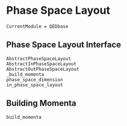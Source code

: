 
# Phase Space Layout

```@meta
CurrentModule = QEDbase
```

## Phase Space Layout Interface

```@docs
AbstractPhaseSpaceLayout
AbstractInPhaseSpaceLayout
AbstractOutPhaseSpaceLayout
_build_momenta
phase_space_dimension
in_phase_space_layout
```

## Building Momenta

```@docs
build_momenta
```
